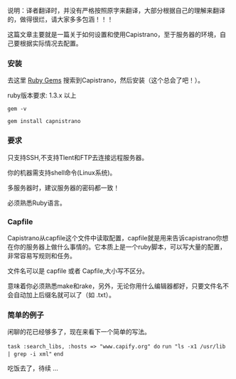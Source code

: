 说明：译者翻译时，并没有严格按照原字来翻译，大部分根据自己的理解来翻译的，做得很烂，请大家多多包涵！！！
  
这篇文章主要就是一篇关于如何设置和使用Capistrano，至于服务器的环境，自己要根据实际情况去配置。

### 安装

去这里 [Ruby Gems](http://rubygems.org/) 搜索到Capistrano，然后安装（这个总会了吧！）。

ruby版本要求: 1.3.x 以上

`gem -v`

`gem install capnistrano`

### 要求
  
只支持SSH,不支持Tlent和FTP去连接远程服务器。

你的机器需支持shell命令(Linux系统)。

多服务器时，建议服务器的密码都一致！
  
必须熟悉Ruby语言。

### Capfile

Capistrano从capfile这个文件中读取配置，capfile就是用来告诉capistrano你想在你的服务器上做什么事情的。它本质上是一个ruby脚本，可以写大量的配置，非常容易写规则和任务。

文件名可以是 capfile 或者 Capfile,大小写不区分。

意味着你必须熟悉make和rake，另外，无论你用什么编辑器都好，只要文件名不会自动加上后缀名就可以了（如 .txt）。

### 简单的例子

闲聊的花已经够多了，现在来看下一个简单的写法。

`task :search_libs, :hosts => "www.capify.org" do`
`run "ls -x1 /usr/lib | grep -i xml"`
`end`

  吃饭去了，待续 ...